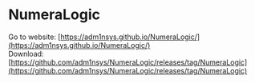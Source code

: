 # NumeraLogic

Go to website: [https://adm1nsys.github.io/NumeraLogic/](https://adm1nsys.github.io/NumeraLogic/) <br>
Download: [https://github.com/adm1nsys/NumeraLogic/releases/tag/NumeraLogic](https://github.com/adm1nsys/NumeraLogic/releases/tag/NumeraLogic)
